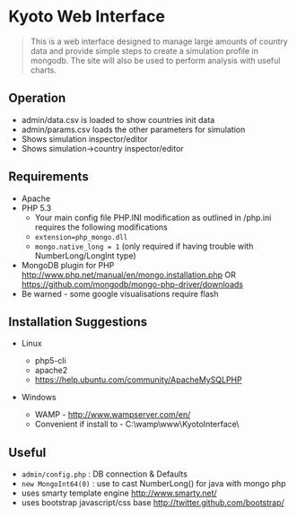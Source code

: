 # Kyoto Web Interface #

> This is a web interface designed to manage large amounts of country data and provide simple steps to create a simulation profile in mongodb. The site will also be used to perform analysis with useful charts.

## Operation ##

- admin/data.csv is loaded to show countries init data
- admin/params.csv loads the other parameters for simulation
- Shows simulation inspector/editor
- Shows simulation->country inspector/editor

## Requirements ##

- Apache
- PHP 5.3
	- Your main config file PHP.INI modification as outlined in /php.ini requires the following modifications
	- `extension=php_mongo.dll`
	- `mongo.native_long = 1`  (only required if having trouble with NumberLong/LongInt type)
- MongoDB plugin for PHP http://www.php.net/manual/en/mongo.installation.php OR https://github.com/mongodb/mongo-php-driver/downloads
- Be warned - some google visualisations require flash


## Installation Suggestions ##

- Linux
	- php5-cli
	- apache2
	- https://help.ubuntu.com/community/ApacheMySQLPHP


- Windows
	- WAMP - http://www.wampserver.com/en/
	- Convenient if install to - C:\wamp\www\KyotoInterface\


## Useful ##

- `admin/config.php` : DB connection & Defaults
- `new MongoInt64(0)` : use to cast NumberLong() for java with mongo php
- uses smarty template engine http://www.smarty.net/
- uses bootstrap javascript/css base http://twitter.github.com/bootstrap/
